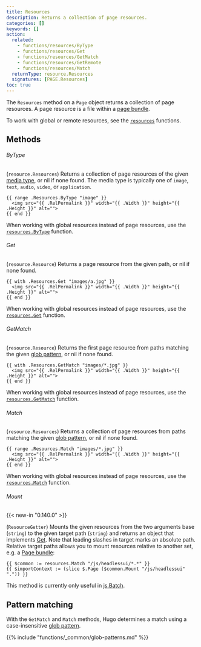 ```yaml
---
title: Resources
description: Returns a collection of page resources.
categories: []
keywords: []
action:
  related:
    - functions/resources/ByType
    - functions/resources/Get
    - functions/resources/GetMatch
    - functions/resources/GetRemote
    - functions/resources/Match
  returnType: resource.Resources
  signatures: [PAGE.Resources]
toc: true
---
```


The `Resources` method on a `Page` object returns a collection of page resources. A page resource is a file within a [page bundle].

To work with global or remote resources, see the [`resources`] functions.

## Methods

###### ByType

(`resource.Resources`) Returns a collection of page resources of the given [media type], or nil if none found. The media type is typically one of `image`, `text`, `audio`, `video`, or `application`.

```go-html-template
{{ range .Resources.ByType "image" }}
  <img src="{{ .RelPermalink }}" width="{{ .Width }}" height="{{ .Height }}" alt="">
{{ end }}
```

When working with global resources instead of page resources, use the [`resources.ByType`] function.

###### Get

(`resource.Resource`) Returns a page resource from the given path, or nil if none found.

```go-html-template
{{ with .Resources.Get "images/a.jpg" }}
  <img src="{{ .RelPermalink }}" width="{{ .Width }}" height="{{ .Height }}" alt="">
{{ end }}
```

When working with global resources instead of page resources, use the [`resources.Get`] function.

###### GetMatch

(`resource.Resource`) Returns the first page resource from paths matching the given [glob pattern], or nil if none found.

```go-html-template
{{ with .Resources.GetMatch "images/*.jpg" }}
  <img src="{{ .RelPermalink }}" width="{{ .Width }}" height="{{ .Height }}" alt="">
{{ end }}
```

When working with global resources instead of page resources, use the [`resources.GetMatch`] function.

###### Match

(`resource.Resources`) Returns a collection of page resources from paths matching the given [glob pattern], or nil if none found.

```go-html-template
{{ range .Resources.Match "images/*.jpg" }}
  <img src="{{ .RelPermalink }}" width="{{ .Width }}" height="{{ .Height }}" alt="">
{{ end }}
```

When working with global resources instead of page resources, use the [`resources.Match`] function.

###### Mount

{{< new-in "0.140.0" >}}

(`ResourceGetter`) Mounts the given resources from the two arguments base (`string`) to the given target path (`string`) and returns an object that implements [Get](#get). Note that leading slashes in target marks an absolute path. Relative target paths allows you to mount resources relative to another set, e.g. a [Page bundle](/content-management/page-bundles/):

```go-html-template
{{ $common := resources.Match "/js/headlessui/*.*" }}
{{ $importContext := (slice $.Page ($common.Mount "/js/headlessui" ".")) }}
```

This method is currently only useful in [js.Batch](/functions/js/batch/#import-context).


## Pattern matching

With the `GetMatch` and `Match` methods, Hugo determines a match using a case-insensitive [glob pattern].

{{% include "functions/_common/glob-patterns.md" %}}

[`resources.ByType`]: /functions/resources/ByType/
[`resources.GetMatch`]: /functions/resources/ByType/
[`resources.Get`]: /functions/resources/ByType/
[`resources.Match`]: /functions/resources/ByType/
[`resources`]: /functions/resources/
[glob pattern]: https://github.com/gobwas/glob#example
[media type]: https://en.wikipedia.org/wiki/Media_type
[page bundle]: /getting-started/glossary/#page-bundle
